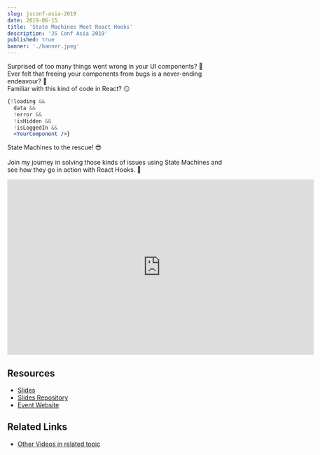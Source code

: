 ```yaml
---
slug: jsconf-asia-2019
date: 2019-06-15
title: 'State Machines Meet React Hooks'
description: 'JS Conf Asia 2019'
published: true
banner: './banner.jpeg'
---
```


Surprised of too many things went wrong in your UI components? 🤔 <br />
Ever felt that freeing your components from bugs is a never-ending endeavour? 🤮 <br />
Familiar with this kind of code in React? 😏 <br />

```jsx
{!loading &&
  data &&
  !error &&
  !isHidden &&
  !isLoggedIn &&
  <YourComponent />}
```

State Machines to the rescue! 😎 <br /><br />
Join my journey in solving those kinds of issues using State Machines and see how they go in action with React Hooks. 🥳

<iframe width="700" height="400" src="https://www.youtube.com/embed/ioh7aqrBcs0" frameborder="0" allow="accelerometer; autoplay; encrypted-media; gyroscope; picture-in-picture" allowfullscreen></iframe>

## Resources

- [Slides](http://bit.ly/jsconf-asia-2019-state-machines)
- [Slides Repository](https://github.com/zainfathoni/state-machines-meet-react-hooks)
- [Event Website](https://2019.jsconf.asia/#program)

## Related Links

- [Other Videos in related topic](https://xstate.js.org/docs/about/tutorials.html#videos)
